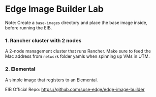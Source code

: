 # Edge Image Builder Lab
Note: Create a `base-images` directory and place the base image inside, before running the EIB.

### 1. Rancher cluster with 2 nodes
A 2-node management cluster that runs Rancher. Make sure to feed the Mac address from `network` folder yamls when spinning up VMs in UTM.

### 2. Elemental
A simple image that registers to an Elemental.



EIB Official Repo: https://github.com/suse-edge/edge-image-builder
